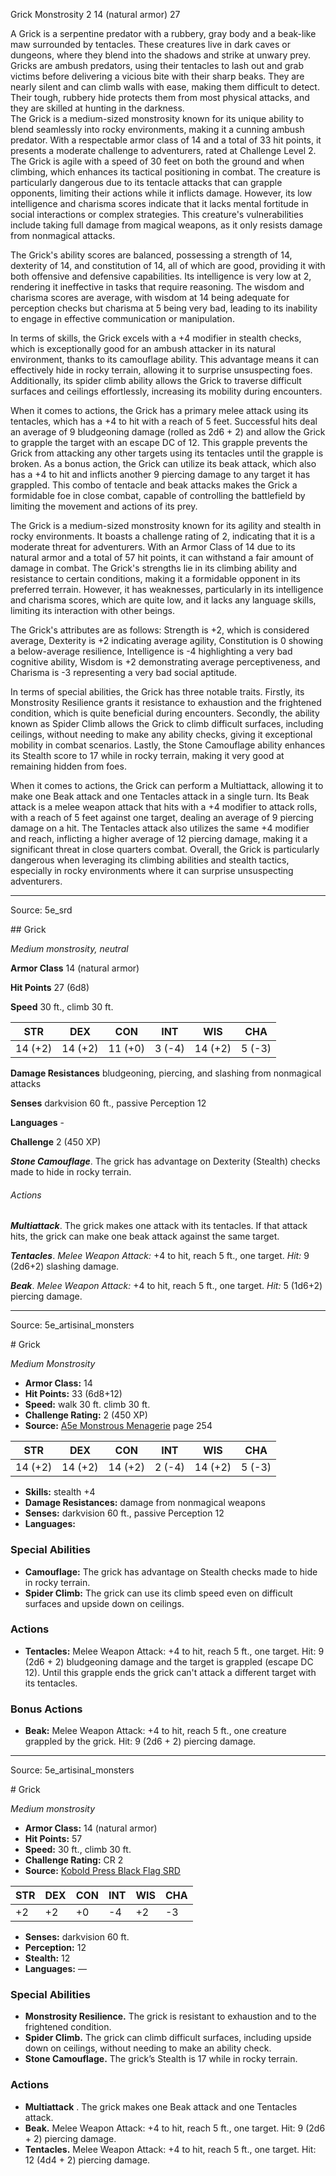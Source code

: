 <MonsterName/>Grick</MonsterName>
<CreatureType/>Monstrosity</CreatureType>
<CR/>2</CR>
<AC/>14 (natural armor)</AC>
<HP/>27</HP>
<summary>A Grick is a serpentine predator with a rubbery, gray body and a beak-like maw surrounded by tentacles. These creatures live in dark caves or dungeons, where they blend into the shadows and strike at unwary prey. Gricks are ambush predators, using their tentacles to lash out and grab victims before delivering a vicious bite with their sharp beaks. They are nearly silent and can climb walls with ease, making them difficult to detect. Their tough, rubbery hide protects them from most physical attacks, and they are skilled at hunting in the darkness.</summary>

<summary>The Grick is a medium-sized monstrosity known for its unique ability to blend seamlessly into rocky environments, making it a cunning ambush predator. With a respectable armor class of 14 and a total of 33 hit points, it presents a moderate challenge to adventurers, rated at Challenge Level 2. The Grick is agile with a speed of 30 feet on both the ground and when climbing, which enhances its tactical positioning in combat. The creature is particularly dangerous due to its tentacle attacks that can grapple opponents, limiting their actions while it inflicts damage. However, its low intelligence and charisma scores indicate that it lacks mental fortitude in social interactions or complex strategies. This creature's vulnerabilities include taking full damage from magical weapons, as it only resists damage from nonmagical attacks.</summary>

<detail>

The Grick's ability scores are balanced, possessing a strength of 14, dexterity of 14, and constitution of 14, all of which are good, providing it with both offensive and defensive capabilities. Its intelligence is very low at 2, rendering it ineffective in tasks that require reasoning. The wisdom and charisma scores are average, with wisdom at 14 being adequate for perception checks but charisma at 5 being very bad, leading to its inability to engage in effective communication or manipulation.

In terms of skills, the Grick excels with a +4 modifier in stealth checks, which is exceptionally good for an ambush attacker in its natural environment, thanks to its camouflage ability. This advantage means it can effectively hide in rocky terrain, allowing it to surprise unsuspecting foes. Additionally, its spider climb ability allows the Grick to traverse difficult surfaces and ceilings effortlessly, increasing its mobility during encounters.

When it comes to actions, the Grick has a primary melee attack using its tentacles, which has a +4 to hit with a reach of 5 feet. Successful hits deal an average of 9 bludgeoning damage (rolled as 2d6 + 2) and allow the Grick to grapple the target with an escape DC of 12. This grapple prevents the Grick from attacking any other targets using its tentacles until the grapple is broken. As a bonus action, the Grick can utilize its beak attack, which also has a +4 to hit and inflicts another 9 piercing damage to any target it has grappled. This combo of tentacle and beak attacks makes the Grick a formidable foe in close combat, capable of controlling the battlefield by limiting the movement and actions of its prey.

The Grick is a medium-sized monstrosity known for its agility and stealth in rocky environments. It boasts a challenge rating of 2, indicating that it is a moderate threat for adventurers. With an Armor Class of 14 due to its natural armor and a total of 57 hit points, it can withstand a fair amount of damage in combat. The Grick's strengths lie in its climbing ability and resistance to certain conditions, making it a formidable opponent in its preferred terrain. However, it has weaknesses, particularly in its intelligence and charisma scores, which are quite low, and it lacks any language skills, limiting its interaction with other beings. 

The Grick's attributes are as follows: Strength is +2, which is considered average, Dexterity is +2 indicating average agility, Constitution is 0 showing a below-average resilience, Intelligence is -4 highlighting a very bad cognitive ability, Wisdom is +2 demonstrating average perceptiveness, and Charisma is -3 representing a very bad social aptitude.

In terms of special abilities, the Grick has three notable traits. Firstly, its Monstrosity Resilience grants it resistance to exhaustion and the frightened condition, which is quite beneficial during encounters. Secondly, the ability known as Spider Climb allows the Grick to climb difficult surfaces, including ceilings, without needing to make any ability checks, giving it exceptional mobility in combat scenarios. Lastly, the Stone Camouflage ability enhances its Stealth score to 17 while in rocky terrain, making it very good at remaining hidden from foes.

When it comes to actions, the Grick can perform a Multiattack, allowing it to make one Beak attack and one Tentacles attack in a single turn. Its Beak attack is a melee weapon attack that hits with a +4 modifier to attack rolls, with a reach of 5 feet against one target, dealing an average of 9 piercing damage on a hit. The Tentacles attack also utilizes the same +4 modifier and reach, inflicting a higher average of 12 piercing damage, making it a significant threat in close quarters combat. Overall, the Grick is particularly dangerous when leveraging its climbing abilities and stealth tactics, especially in rocky environments where it can surprise unsuspecting adventurers.</detail>



---

Source: 5e_srd

<statblock>
## Grick

*Medium monstrosity, neutral*

**Armor Class** 14 (natural armor)

**Hit Points** 27 (6d8)

**Speed** 30 ft., climb 30 ft.

| STR     | DEX     | CON     | INT    | WIS     | CHA    |
|---------|---------|---------|--------|---------|--------|
| 14 (+2) | 14 (+2) | 11 (+0) | 3 (-4) | 14 (+2) | 5 (-3) |

**Damage Resistances** bludgeoning, piercing, and slashing from nonmagical attacks

**Senses** darkvision 60 ft., passive Perception 12

**Languages** -

**Challenge** 2 (450 XP)

***Stone Camouflage***. The grick has advantage on Dexterity (Stealth) checks made to hide in rocky terrain.

###### Actions

***Multiattack***. The grick makes one attack with its tentacles. If that attack hits, the grick can make one beak attack against the same target.

***Tentacles***. *Melee Weapon Attack:* +4 to hit, reach 5 ft., one target. *Hit:* 9 (2d6+2) slashing damage.

***Beak***. *Melee Weapon Attack:* +4 to hit, reach 5 ft., one target. *Hit:* 5 (1d6+2) piercing damage.</statblock>




---

Source: 5e_artisinal_monsters

<statblock>
# Grick

*Medium* *Monstrosity*

- **Armor Class:** 14
- **Hit Points:** 33 (6d8+12)
- **Speed:** walk 30 ft. climb 30 ft.
- **Challenge Rating:** 2 (450 XP)
- **Source:** [A5e Monstrous Menagerie](https://enpublishingrpg.com/products/level-up-monstrous-menagerie-a5e) page 254

| STR | DEX | CON | INT | WIS | CHA |
| --- | --- | --- | --- | --- | --- |
| 14 (+2) | 14 (+2) | 14 (+2) | 2 (-4) | 14 (+2) | 5 (-3) |

- **Skills:** stealth +4
- **Damage Resistances:** damage from nonmagical weapons
- **Senses:** darkvision 60 ft., passive Perception 12
- **Languages:** 

### Special Abilities

- **Camouflage:** The grick has advantage on Stealth checks made to hide in rocky terrain.
- **Spider Climb:** The grick can use its climb speed even on difficult surfaces and upside down on ceilings.

### Actions

- **Tentacles:** Melee Weapon Attack: +4 to hit, reach 5 ft., one target. Hit: 9 (2d6 + 2) bludgeoning damage  and the target is grappled (escape DC 12). Until this grapple ends  the grick can't attack a different target with its tentacles.

### Bonus Actions

- **Beak:** Melee Weapon Attack: +4 to hit, reach 5 ft., one creature grappled by the grick. Hit: 9 (2d6 + 2) piercing damage.


</statblock>




---

Source: 5e_artisinal_monsters

<statblock>
# Grick

*Medium monstrosity*

- **Armor Class:** 14 (natural armor)
- **Hit Points:** 57
- **Speed:** 30 ft., climb 30 ft.
- **Challenge Rating:** CR 2
- **Source:** [Kobold Press Black Flag SRD](https://koboldpress.com/black-flag-roleplaying/)

| STR | DEX | CON | INT | WIS | CHA |
| --- | --- | --- | --- | --- | --- |
| +2 | +2 | +0 | -4 | +2 | -3 |

- **Senses:** darkvision 60 ft.
- **Perception:** 12
- **Stealth:** 12
- **Languages:** —

### Special Abilities

- **Monstrosity Resilience.** The grick is resistant to exhaustion and to the frightened condition.
- **Spider Climb.** The grick can climb difficult surfaces, including upside down on ceilings, without needing to make an ability check.
- **Stone Camouflage.** The grick’s Stealth is 17 while in rocky terrain.

### Actions

- **Multiattack** . The grick makes one Beak attack and one Tentacles attack.
- **Beak.** Melee Weapon Attack: +4 to hit, reach 5 ft., one target. Hit: 9 (2d6 + 2) piercing damage.
- **Tentacles.** Melee Weapon Attack: +4 to hit, reach 5 ft., one target. Hit: 12 (4d4 + 2) piercing damage.

</statblock>


